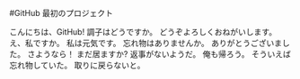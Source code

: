 #GitHub 最初のプロジェクト

こんにちは、GitHub!
調子はどうですか。
どうぞよろしくおねがいします。
え、私ですか。
私は元気です。
忘れ物はありませんか。
ありがとうございました。
さようなら！
まだ居ますか?
返事がないようだ。
俺も帰ろう。
そういえば忘れ物していた。
取りに戻らないと。
